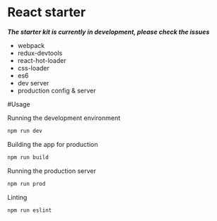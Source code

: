 # React starter

***The starter kit is currently in development, please check the issues***

* webpack
* redux-devtools
* react-hot-loader
* css-loader
* es6
* dev server
* production config & server

#Usage

Running the development environment

```js
npm run dev
```

Building the app for production
```js
npm run build
```

Running the production server
```js
npm run prod
```

Linting
```js
npm run eslint
```
